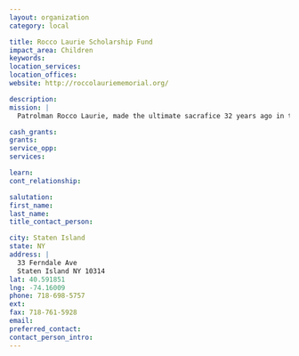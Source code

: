 ```yaml
---
layout: organization
category: local

title: Rocco Laurie Scholarship Fund
impact_area: Children
keywords: 
location_services: 
location_offices: 
website: http://roccolauriememorial.org/

description: 
mission: |
  Patrolman Rocco Laurie, made the ultimate sacrafice 32 years ago in the service of his fellow man. The community of Staten Island still remembers what Rocco stood for. Thirty-two outstanding young Americans have furthered their education with the help of the scholarship that bears Rocco's name. This scholarship has helped and will continue to assist so many worthwhile deserving youngsters.

cash_grants: 
grants: 
service_opp: 
services: 

learn: 
cont_relationship: 

salutation: 
first_name: 
last_name: 
title_contact_person: 

city: Staten Island
state: NY
address: |
  33 Ferndale Ave     
  Staten Island NY 10314
lat: 40.591851
lng: -74.16009
phone: 718-698-5757
ext: 
fax: 718-761-5928
email: 
preferred_contact: 
contact_person_intro: 
---
```


